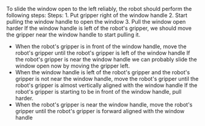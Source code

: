 To slide the window open to the left reliably, the robot should perform the following steps:
    Steps:  1. Put gripper right of the window handle  2. Start pulling the window handle to open the window  3. Pull the window open harder
If the window handle is left of the robot's gripper, we should move the gripper near the window handle to start pulling it.
- When the robot's gripper is in front of the window handle, move the robot's gripper until the robot's gripper is left of the window handle
If the robot's gripper is near the window handle we can probably slide the window open now by moving the gripper left.
- When the window handle is left of the robot's gripper and the robot's gripper is not near the window handle, move the robot's gripper until the robot's gripper is almost vertically aligned with the window handle
If the robot's gripper is starting to be in front of the window handle, pull harder.
- When the robot's gripper is near the window handle, move the robot's gripper until the robot's gripper is forward aligned with the window handle